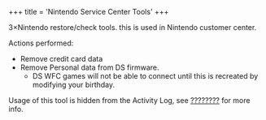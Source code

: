 +++
title = 'Nintendo Service Center Tools'
+++

3×Nintendo restore/check tools. this is used in Nintendo customer
center.

Actions performed:

- Remove credit card data
- Remove Personal data from DS firmware.
  - DS WFC games will not be able to connect until this is recreated by
    modifying your birthday.

Usage of this tool is hidden from the Activity Log, see
[????????](???????? "wikilink") for more info.
